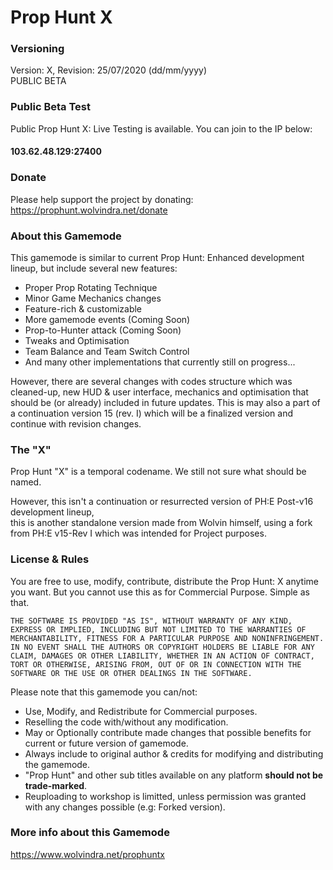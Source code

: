 # Prop Hunt X

### Versioning
Version: X, Revision: 25/07/2020 (dd/mm/yyyy)  
PUBLIC BETA

### Public Beta Test
Public Prop Hunt X: Live Testing is available. You can join to the IP below:

#### 103.62.48.129:27400

### Donate
Please help support the project by donating:  
https://prophunt.wolvindra.net/donate

### About this Gamemode
This gamemode is similar to current Prop Hunt: Enhanced development lineup, but include several new features:

- Proper Prop Rotating Technique
- Minor Game Mechanics changes
- Feature-rich & customizable
- More gamemode events (Coming Soon)
- Prop-to-Hunter attack (Coming Soon)
- Tweaks and Optimisation
- Team Balance and Team Switch Control
- And many other implementations that currently still on progress...

However, there are several changes with codes structure which was cleaned-up, new HUD & user interface,
mechanics and optimisation that should be (or already) included in future updates. This is may also a part of a continuation version 15 (rev. I) 
which will be a finalized version and continue with revision changes.

### The "X"
Prop Hunt "X" is a temporal codename. We still not sure what should be named.

However, this isn't a continuation or resurrected version of PH:E Post-v16 development lineup,  
this is another standalone version made from Wolvin himself, using a fork from PH:E v15-Rev I which was intended for Project purposes.

### License & Rules
You are free to use, modify, contribute, distribute the Prop Hunt: X anytime you want. But you cannot use this as for Commercial Purpose. Simple as that.

```
THE SOFTWARE IS PROVIDED "AS IS", WITHOUT WARRANTY OF ANY KIND, EXPRESS OR IMPLIED, INCLUDING BUT NOT LIMITED TO THE WARRANTIES OF MERCHANTABILITY, FITNESS FOR A PARTICULAR PURPOSE AND NONINFRINGEMENT.
IN NO EVENT SHALL THE AUTHORS OR COPYRIGHT HOLDERS BE LIABLE FOR ANY CLAIM, DAMAGES OR OTHER LIABILITY, WHETHER IN AN ACTION OF CONTRACT, TORT OR OTHERWISE, ARISING FROM, OUT OF OR IN CONNECTION WITH THE SOFTWARE OR THE USE OR OTHER DEALINGS IN THE SOFTWARE.
```

Please note that this gamemode you can/not:
- Use, Modify, and Redistribute for Commercial purposes.
- Reselling the code with/without any modification.
- May or Optionally contribute made changes that possible benefits for current or future version of gamemode.
- Always include to original author & credits for modifying and distributing the gamemode.
- "Prop Hunt" and other sub titles available on any platform **should not be trade-marked**.
- Reuploading to workshop is limitted, unless permission was granted with any changes possible (e.g: Forked version).

### More info about this Gamemode
https://www.wolvindra.net/prophuntx